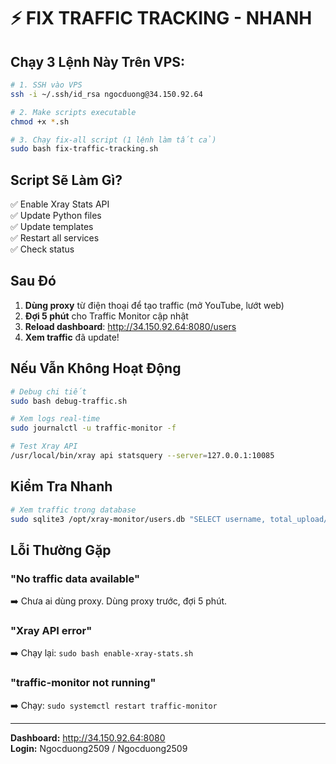 # ⚡ FIX TRAFFIC TRACKING - NHANH

## Chạy 3 Lệnh Này Trên VPS:

```bash
# 1. SSH vào VPS
ssh -i ~/.ssh/id_rsa ngocduong@34.150.92.64

# 2. Make scripts executable
chmod +x *.sh

# 3. Chạy fix-all script (1 lệnh làm tất cả)
sudo bash fix-traffic-tracking.sh
```

## Script Sẽ Làm Gì?

✅ Enable Xray Stats API  
✅ Update Python files  
✅ Update templates  
✅ Restart all services  
✅ Check status  

## Sau Đó

1. **Dùng proxy** từ điện thoại để tạo traffic (mở YouTube, lướt web)
2. **Đợi 5 phút** cho Traffic Monitor cập nhật
3. **Reload dashboard**: http://34.150.92.64:8080/users
4. **Xem traffic** đã update!

## Nếu Vẫn Không Hoạt Động

```bash
# Debug chi tiết
sudo bash debug-traffic.sh

# Xem logs real-time
sudo journalctl -u traffic-monitor -f

# Test Xray API
/usr/local/bin/xray api statsquery --server=127.0.0.1:10085
```

## Kiểm Tra Nhanh

```bash
# Xem traffic trong database
sudo sqlite3 /opt/xray-monitor/users.db "SELECT username, total_upload/1024/1024 as UP_MB, total_download/1024/1024 as DOWN_MB FROM users;"
```

## Lỗi Thường Gặp

### "No traffic data available"
➡️ Chưa ai dùng proxy. Dùng proxy trước, đợi 5 phút.

### "Xray API error"
➡️ Chạy lại: `sudo bash enable-xray-stats.sh`

### "traffic-monitor not running"
➡️ Chạy: `sudo systemctl restart traffic-monitor`

---

**Dashboard:** http://34.150.92.64:8080  
**Login:** Ngocduong2509 / Ngocduong2509

